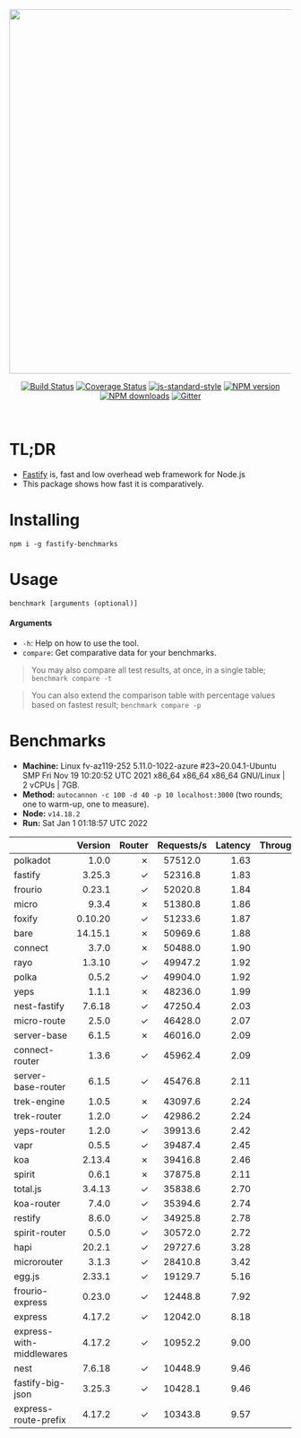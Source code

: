 <div align="center">
<img src="https://github.com/fastify/graphics/raw/master/full-logo.png" width="650" height="auto"/>
</div>

<div align="center">

[![Build Status](https://travis-ci.org/fastify/fastify.svg?branch=master)](https://travis-ci.org/fastify/fastify)
[![Coverage Status](https://coveralls.io/repos/github/fastify/fastify/badge.svg?branch=master)](https://coveralls.io/github/fastify/fastify?branch=master)
[![js-standard-style](https://img.shields.io/badge/code%20style-standard-brightgreen.svg?style=flat)](http://standardjs.com/)
[![NPM version](https://img.shields.io/npm/v/fastify.svg?style=flat)](https://www.npmjs.com/package/fastify)
[![NPM downloads](https://img.shields.io/npm/dm/fastify.svg?style=flat)](https://www.npmjs.com/package/fastify) [![Gitter](https://badges.gitter.im/gitterHQ/gitter.svg)](https://gitter.im/fastify)
</div>
<br />

# TL;DR

* [Fastify](https://github.com/fastify/fastify) is, fast and low overhead web framework for Node.js
* This package shows how fast it is comparatively.

# Installing

```
npm i -g fastify-benchmarks
```

# Usage

```
benchmark [arguments (optional)]
```

#### Arguments

* `-h`: Help on how to use the tool.
* `compare`: Get comparative data for your benchmarks.

> You may also compare all test results, at once, in a single table; `benchmark compare -t`

> You can also extend the comparison table with percentage values based on fastest result; `benchmark compare -p`
# Benchmarks
* __Machine:__ Linux fv-az119-252 5.11.0-1022-azure #23~20.04.1-Ubuntu SMP Fri Nov 19 10:20:52 UTC 2021 x86_64 x86_64 x86_64 GNU/Linux | 2 vCPUs | 7GB.
* __Method:__ `autocannon -c 100 -d 40 -p 10 localhost:3000` (two rounds; one to warm-up, one to measure).
* __Node:__ `v14.18.2`
* __Run:__ Sat Jan  1 01:18:57 UTC 2022

|                          | Version | Router | Requests/s | Latency | Throughput/Mb |
| :--                      | --:     | --:    | :-:        | --:     | --:           |
| polkadot                 | 1.0.0   | ✗      | 57512.0    | 1.63    | 10.26         |
| fastify                  | 3.25.3  | ✓      | 52316.8    | 1.83    | 9.33          |
| frourio                  | 0.23.1  | ✓      | 52020.8    | 1.84    | 9.28          |
| micro                    | 9.3.4   | ✗      | 51380.8    | 1.86    | 9.16          |
| foxify                   | 0.10.20 | ✓      | 51233.6    | 1.87    | 8.40          |
| bare                     | 14.15.1 | ✗      | 50969.6    | 1.88    | 9.09          |
| connect                  | 3.7.0   | ✗      | 50488.0    | 1.90    | 9.00          |
| rayo                     | 1.3.10  | ✓      | 49947.2    | 1.92    | 8.91          |
| polka                    | 0.5.2   | ✓      | 49904.0    | 1.92    | 8.90          |
| yeps                     | 1.1.1   | ✗      | 48236.0    | 1.99    | 8.60          |
| nest-fastify             | 7.6.18  | ✓      | 47250.4    | 2.03    | 7.93          |
| micro-route              | 2.5.0   | ✓      | 46428.0    | 2.07    | 8.28          |
| server-base              | 6.1.5   | ✗      | 46016.0    | 2.09    | 8.21          |
| connect-router           | 1.3.6   | ✓      | 45962.4    | 2.09    | 8.20          |
| server-base-router       | 6.1.5   | ✓      | 45476.8    | 2.11    | 8.11          |
| trek-engine              | 1.0.5   | ✗      | 43097.6    | 2.24    | 7.07          |
| trek-router              | 1.2.0   | ✓      | 42986.2    | 2.24    | 7.05          |
| yeps-router              | 1.2.0   | ✓      | 39913.6    | 2.42    | 7.12          |
| vapr                     | 0.5.5   | ✓      | 39487.4    | 2.45    | 6.48          |
| koa                      | 2.13.4  | ✗      | 39416.8    | 2.46    | 7.03          |
| spirit                   | 0.6.1   | ✗      | 37875.8    | 2.11    | 6.75          |
| total.js                 | 3.4.13  | ✓      | 35838.6    | 2.70    | 10.97         |
| koa-router               | 7.4.0   | ✓      | 35394.6    | 2.74    | 6.31          |
| restify                  | 8.6.0   | ✓      | 34925.8    | 2.78    | 6.30          |
| spirit-router            | 0.5.0   | ✓      | 30572.0    | 2.72    | 5.45          |
| hapi                     | 20.2.1  | ✓      | 29727.6    | 3.28    | 5.30          |
| microrouter              | 3.1.3   | ✓      | 28410.8    | 3.42    | 5.07          |
| egg.js                   | 2.33.1  | ✓      | 19129.7    | 5.16    | 6.73          |
| frourio-express          | 0.23.0  | ✓      | 12448.8    | 7.92    | 2.22          |
| express                  | 4.17.2  | ✓      | 12042.0    | 8.18    | 2.15          |
| express-with-middlewares | 4.17.2  | ✓      | 10952.2    | 9.00    | 4.20          |
| nest                     | 7.6.18  | ✓      | 10448.9    | 9.46    | 2.38          |
| fastify-big-json         | 3.25.3  | ✓      | 10428.1    | 9.46    | 119.97        |
| express-route-prefix     | 4.17.2  | ✓      | 10343.8    | 9.57    | 3.83          |
